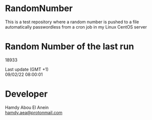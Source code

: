 # RandomNumber    
This is a test repository where a random number is pushed to a file automatically passwordless from a cron job in my Linux CentOS server    
# Random Number of the last run   
18933
      
Last update (GMT +1)    
09/02/22 08:00:01
# Developer    
Hamdy Abou El Anein   
hamdy.aea@protonmail.com
